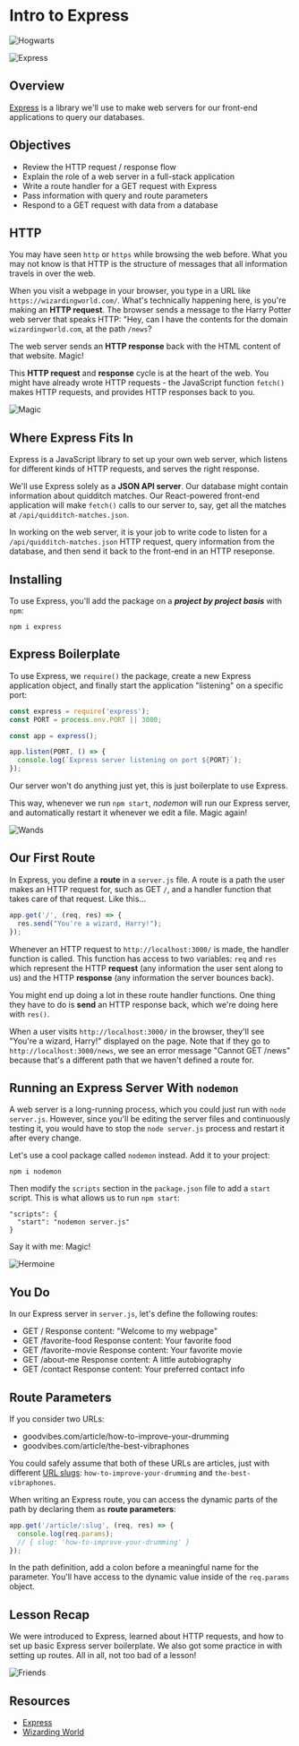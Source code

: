 # Intro to Express

![Hogwarts](https://external-content.duckduckgo.com/iu/?u=https%3A%2F%2F38.media.tumblr.com%2Ff87f45a928d19394f4e1c20e1ce3fe69%2Ftumblr_nb7g7nSAEv1qgxmqno1_500.gif&f=1&nofb=1)

![Express](https://external-content.duckduckgo.com/iu/?u=http%3A%2F%2F2.bp.blogspot.com%2F-yo7D6br-wNM%2FVlaot4Pg5LI%2FAAAAAAAABQA%2FjZ1HOzjWi7g%2Fs1600%2Fhogwarts_express_6.gif&f=1&nofb=1)

## Overview
[Express](http://expressjs.com) is a library we'll use to make web servers for our front-end applications to query our databases.

## Objectives
 - Review the HTTP request / response flow
 - Explain the role of a web server in a full-stack application
 - Write a route handler for a GET request with Express
 - Pass information with query and route parameters
 - Respond to a GET request with data from a database

## HTTP
You may have seen `http` or `https` while browsing the web before. What you may not know is that HTTP is the structure of messages that all information travels in over the web. 

When you visit a webpage in your browser, you type in a URL like `https://wizardingworld.com/`. What's technically happening here, is you're making an **HTTP request**. The browser sends a message to the Harry Potter web server that speaks HTTP: "Hey, can I have the contents for the domain `wizardingworld.com`, at the path `/news`?

The web server sends an **HTTP response** back with the HTML content of that website. Magic!

This **HTTP request** and **response** cycle is at the heart of the web. You might have already wrote HTTP requests - the JavaScript function `fetch()` makes HTTP requests, and provides HTTP responses back to you.

![Magic](https://external-content.duckduckgo.com/iu/?u=https%3A%2F%2Fmedia.giphy.com%2Fmedia%2FQX0rXtXaDkdJm%2Fgiphy.gif&f=1&nofb=1)

## Where Express Fits In

Express is a JavaScript library to set up your own web server, which listens for different kinds of HTTP requests, and serves the right response.

We'll use Express solely as a **JSON API server**. Our database might contain information about quidditch matches. Our React-powered front-end application will make `fetch()` calls to our server to, say, get all the matches at `/api/quidditch-matches.json`. 

In working on the web server, it is your job to write code to listen for a `/api/quidditch-matches.json` HTTP request, query information from the database, and then send it back to the front-end in an HTTP reseponse.

## Installing

To use Express, you'll add the package on a ***project by project basis*** with `npm`:

```
npm i express
```

## Express Boilerplate

To use Express, we `require()` the package, create a new Express application object, and finally start the application "listening" on a specific port:

```js
const express = require('express');
const PORT = process.env.PORT || 3000;

const app = express();

app.listen(PORT, () => {
  console.log(`Express server listening on port ${PORT}`);
});
```

Our server won't do anything just yet, this is just boilerplate to use Express.


This way, whenever we run `npm start`, *nodemon* will run our Express server, and automatically restart it whenever we edit a file. Magic again!

![Wands](https://external-content.duckduckgo.com/iu/?u=https%3A%2F%2Fmedia.giphy.com%2Fmedia%2F3UtEIg06e3uz6%2Fgiphy.gif&f=1&nofb=1)

## Our First Route
In Express, you define a **route** in a `server.js` file.  A route is a path the user makes an HTTP request for, such as GET `/`, and a handler function that takes care of that request. Like this...

```js
app.get('/', (req, res) => {
  res.send("You're a wizard, Harry!");
});
```

Whenever an HTTP request to `http://localhost:3000/` is made, the handler function is called. This function has access to two variables: `req` and `res` which represent the HTTP **request** (any information the user sent along to us) and the HTTP **response** (any information the server bounces back).

You might end up doing a lot in these route handler functions. One thing they have to do is **send** an HTTP response back, which we're doing here with `res()`.

When a user visits `http://localhost:3000/` in the browser, they'll see "You're a wizard, Harry!" displayed on the page. Note that if they go to `http://localhost:3000/news`, we see an error message "Cannot GET /news" because that's a different path that we haven't defined a route for.

## Running an Express Server With `nodemon`

A web server is a long-running process, which you could just run with `node server.js`. However, since you'll be editing the server files and continuously testing it, you would have to stop the `node server.js` process and restart it after every change.

Let's use a cool package called `nodemon` instead. Add it to your project:

```
npm i nodemon
```

Then modify the `scripts` section in the `package.json` file to add a `start` script. This is what allows us to run `npm start`:

```
"scripts": {
  "start": "nodemon server.js"
}
```

Say it with me: Magic!

![Hermoine](https://external-content.duckduckgo.com/iu/?u=https%3A%2F%2Fmedia.giphy.com%2Fmedia%2FOUwzqE4ZOk5Bm%2F200.gif&f=1&nofb=1)

## You Do
In our Express server in `server.js`, let's define the following routes:

 - GET /                  Response content: "Welcome to my webpage"
 - GET /favorite-food     Response content: Your favorite food
 - GET /favorite-movie    Response content: Your favorite movie
 - GET /about-me          Response content: A little autobiography
 - GET /contact           Response content: Your preferred contact info

## Route Parameters
If you consider two URLs:

 - goodvibes.com/article/how-to-improve-your-drumming
 - goodvibes.com/article/the-best-vibraphones

You could safely assume that both of these URLs are articles, just with different [URL slugs](https://en.wikipedia.org/wiki/Clean_URL#Slug): `how-to-improve-your-drumming` and `the-best-vibraphones`.

When writing an Express route, you can access the dynamic parts of the path by declaring them as **route parameters**:

```js
app.get('/article/:slug', (req, res) => {
  console.log(req.params);
  // { slug: 'how-to-improve-your-drumming' }
});
```

In the path definition, add a colon before a meaningful name for the parameter. You'll have access to the dynamic value inside of the `req.params` object.

## Lesson Recap
We were introduced to Express, learned about HTTP requests, and how to set up basic Express server boilerplate.  We also got some practice in with setting up routes.  All in all, not too bad of a lesson!

![Friends](https://external-content.duckduckgo.com/iu/?u=https%3A%2F%2Fi.pinimg.com%2Foriginals%2Fd8%2Fd7%2F65%2Fd8d765d9fc0c9bf019f8a76a4a510fc4.gif&f=1&nofb=1)

## Resources
 - [Express](http://expressjs.com)
 - [Wizarding World](https://www.wizardingworld.com/)
